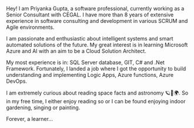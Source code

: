 Hey! I am Priyanka Gupta, a software professional, currently working as a Senior Consultant with CEGAL. I have more than 8 years of extensive experience in software consulting and development in various SCRUM and Agile environments.

I am passionate and enthusiastic about intelligent systems and smart automated solutions of the future. My great interest is in learning Microsoft Azure and AI with an aim to be a Cloud Solution Architect.

My most experience is in: SQL Server database, GIT, C# and .Net Framework. Fortunately, I landed a job where I got the opportunity to build understanding and implementing Logic Apps, Azure functions, Azure DevOps.

I am extremely curious about reading space facts and astronomy 🪐🔭🌍. So in my free time, I either enjoy reading so or I can be found enjoying indoor gardening, singing or painting.

Forever, a learner...
